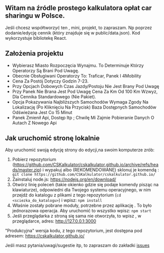 ## Witam na źródle prostego kalkulatora opłat car sharingu w Polsce. 

Jeśli chcesz współtworzyć ten , mini, projekt, to zapraszam. Np poprzez dodanie/edycję cennik (który znajduje się w public/data.json). Kod wykorzystuje bibliotekę React.

## Założenia projektu

* Wybierasz Miasto Rozpoczęcia Wynajmu. To Determinuje Którzy Operatorzy Są Brani Pod Uwagę.
* Obecnie Obsługiwani Operatorzy To: Traficar, Panek I 4Mobility
* Cena Za Postój Dotyczy Godzin 7-23.
* Przy Opcjach Dobowych Czas Jazdy/Postoju Nie Jest Brany Pod Uwagę
* Przy Panek Nie Brana Jest Pod Uwagę Cena Za Km Od 100 Km Wzwyz, Dla Cennika Standardowego (Nie Pakiet).
* Opcja Pokazywania Najbliższych Samochodów Wymaga Zgody Na Lokalizację (Po Kliknięciu Na Przycisk)
      Baza Dostępnych Samochodów Odświeżana Jest   Co 15 Minut
* Panek Zmienił Api, Dostęp Itp ; Chwilę Mi Zajmie Pobieranie Danych O Autach Z Nowego Api

## Jak uruchomić stronę lokalnie

Aby uruchomić swoją edycję strony do edycji,na swoim komputerze zrób:

1. Pobierz repozytorium (https://github.com/CSKalkulator/cskalkulator.github.io/archive/refs/heads/master.zip) i wypakuj albo (REKOMENDOWANE) sklonuj je komendą : ``` git clone https://github.com/CSKalkulator/cskalkulator.github.io/```
2. Zainstaluj node.js: https://nodejs.org/en/download/ 
3. Otwórz linię poleceń (takie okienko gdzie się podaje komendy pisząc na klawiaturze), odpowiedni dla Twojego systemu operacyjnego, w nim przejdź do katalogu z plikami z tego repozytorium (``cd <sciezka_do_katalogu>``) i wpisz: 
```npm install```
4. Właśnie zostały pobrane moduły, potrzebne przez aplikację . To było jednorazowa operacja. Aby uruchomić to wszystko wpisz: ```npm start```
5. Jeśli przeglądarka z stroną się sama nie otworzyła, to wpisz , w przeglądarce, adres: http://127.0.0.1:3000 

"Produkcyjna" wersja kodu, z tego repozytorium, jest dostępna pod adresem: https://cskalkulator.github.io/ 

Jeśli masz pytania/uwagi/sugestie itp, to zapraszam do zakładki [issues](https://github.com/CSKalkulator/cskalkulator.github.io/issues)

